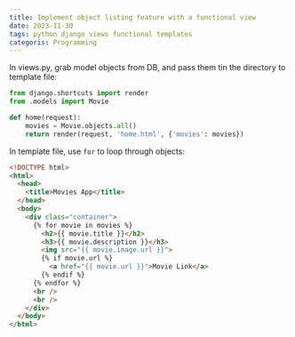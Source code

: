 ```yaml
---
title: Implement object listing feature with a functional view
date: 2023-11-30
tags: python django views functional templates
categoris: Programming
---
```


In views.py, grab model objects from DB, and pass them tin the directory to template file:

```python
from django.shortcuts import render
from .models import Movie

def home(request):
    movies = Movie.objects.all()
    return render(request, 'home.html', {'movies': movies})
```

In template file, use `for` to loop through objects:

```html
<!DOCTYPE html>
<html>
  <head>
    <title>Movies App</title>
  </head>
  <body>
    <div class="container">
      {% for movie in movies %}
        <h2>{{ movie.title }}</h2>
        <h3>{{ movie.description }}</h3>
        <img src="{{ movie.image.url }}">
        {% if movie.url %}
          <a href="{{ movie.url }}">Movie Link</a>
        {% endif %}
      {% endfor %}
      <br />
      <br />
    </div>
  </body>
</html>
```